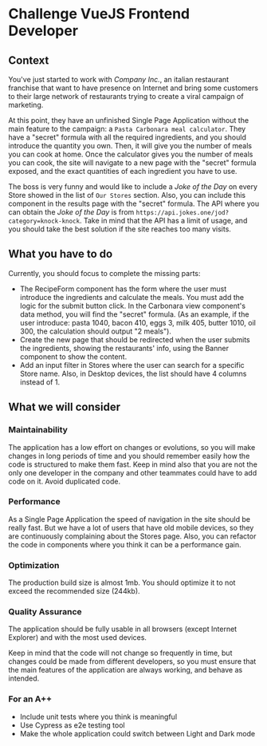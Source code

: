 # Challenge VueJS Frontend Developer

## Context

You've just started to work with _Company Inc._, an italian restaurant franchise that want to have 
presence on Internet and bring some customers to their large network of restaurants trying to create
a viral campaign of marketing.

At this point, they have an unfinished Single Page Application without the main feature to the campaign:
a `Pasta Carbonara meal calculator`.
They have a "secret" formula with all the required ingredients, and you should introduce the quantity you own. Then,
it will give you the number of meals you can cook at home. Once the calculator gives you the number of meals you can cook,
the site will navigate to a new page with the "secret" formula exposed, and the exact quantities of each ingredient
you have to use.

The boss is very funny and would like to include a _Joke of the Day_ on every Store showed in the list of `Our Stores`
section. Also, you can include this component in the results page with the "secret" formula.
The API where you can obtain the _Joke of the Day_ is from `https://api.jokes.one/jod?category=knock-knock`. Take in
mind that the API has a limit of usage, and you should take the best solution if the site reaches too many visits.

## What you have to do

Currently, you should focus to complete the missing parts:
- The RecipeForm component has the form where the user must introduce the ingredients and calculate the meals. You must
add the logic for the submit button click. In the Carbonara view component's data method, you will find the "secret" 
  formula. (As an example, if the user introduce: pasta 1040, bacon 410, eggs 3, milk 405, butter 1010, oil 300, the
  calculation should output "2 meals").
- Create the new page that should be redirected when the user submits the ingredients, showing the restaurants' info,
  using the Banner component to show the content.
- Add an input filter in Stores where the user can search for a specific Store name. Also, in Desktop devices, the list
should have 4 columns instead of 1.

## What we will consider

### Maintainability

The application has a low effort on changes or evolutions, so you will make changes in long periods of time and you
should remember easily how the code is structured to make them fast.
Keep in mind also that you are not the only one developer in the company and other teammates could have to add
code on it. Avoid duplicated code.

### Performance

As a Single Page Application the speed of navigation in the site should be really fast. But we have a lot of users
that have old mobile devices, so they are continuously complaining about the Stores page.
Also, you can refactor the code in components where you think it can be a performance gain.

### Optimization

The production build size is almost 1mb. You should optimize it to not exceed the recommended size (244kb).

### Quality Assurance

The application should be fully usable in all browsers (except Internet Explorer) and with the most used devices.

Keep in mind that the code will not change so frequently in time, but changes could be made from different developers,
so you must ensure that the main features of the application are always working, and behave as intended.

### For an A++

- Include unit tests where you think is meaningful
- Use Cypress as e2e testing tool
- Make the whole application could switch between Light and Dark mode

